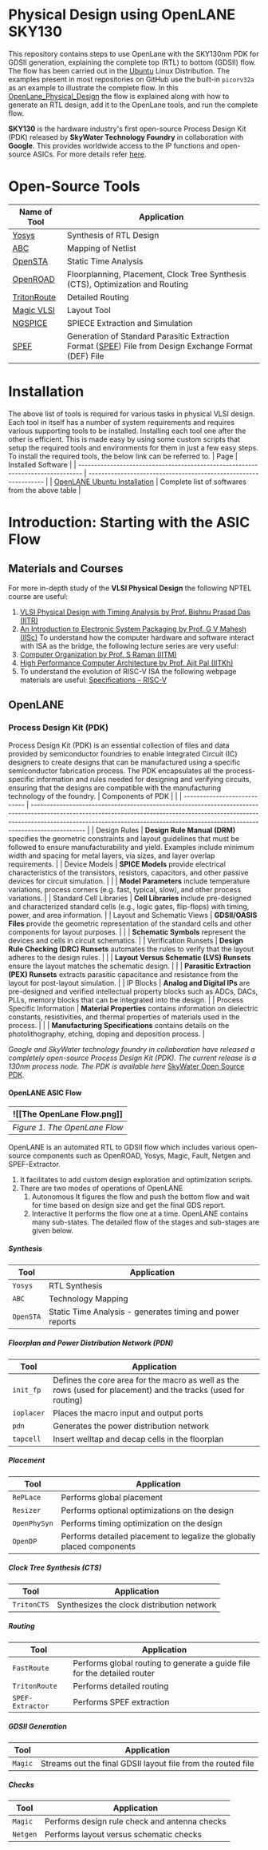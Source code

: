 # Physical Design using OpenLANE SKY130
This repository contains steps to use OpenLane with the SKY130nm PDK for GDSII generation, explaining the complete top (RTL) to bottom (GDSII) flow. The flow has been carried out in the [Ubuntu](https://ubuntu.com/download/desktop) Linux Distribution. The examples present in most repositories on GitHub use the built-in `picorv32a` as an example to illustrate the complete flow. In this [OpenLane_Physical_Design](https://github.com/nigilmohra/OpenLane_Physical_Design/tree/main) the flow is explained along with how to generate an RTL design, add it to the OpenLane tools, and run the complete flow.

**SKY130** is the hardware industry's first open-source Process Design Kit (PDK) released by **SkyWater Technology Foundry** in collaboration with **Google**. This provides worldwide access to the IP functions and open-source ASICs. For more details refer [here](https://github.com/google/skywater-pdk).

# Open-Source Tools
| Name of Tool                                                       | Application                                                                                                                                                                                 |
| ------------------------------------------------------------------ | ------------------------------------------------------------------------------------------------------------------------------------------------------------------------------------------- |
| [Yosys](https://github.com/YosysHQ/yosys)                          | Synthesis of RTL Design                                                                                                                                                                     |
| [ABC](https://people.eecs.berkeley.edu/~alanmi/abc/abc.htm)        | Mapping of Netlist                                                                                                                                                                          |
| [OpenSTA](https://github.com/The-OpenROAD-Project/OpenSTA)         | Static Time Analysis                                                                                                                                                                        |
| [OpenROAD](https://github.com/The-OpenROAD-Project/OpenROAD)       | Floorplanning, Placement, Clock Tree Synthesis (CTS), Optimization and Routing                                                                                                              |
| [TritonRoute](https://github.com/The-OpenROAD-Project/TritonRoute) | Detailed Routing                                                                                                                                                                            |
| [Magic VLSI](http://opencircuitdesign.com/magic/)                  | Layout Tool                                                                                                                                                                                 |
| [NGSPICE](https://github.com/imr/ngspice)                          | SPIECE Extraction and Simulation                                                                                                                                                            |
| [SPEF](https://github.com/HanyMoussa/SPEF_EXTRACTOR)               | Generation of Standard Parasitic Extraction Format ([SPEF](https://www.physicaldesign4u.com/2020/05/standard-parasitic-extraction-format.html)) File from Design Exchange Format (DEF) File |

# Installation
The above list of tools is required for various tasks in physical VLSI design. Each tool in itself has a number of system requirements and requires various supporting tools to be installed. Installing each tool one after the other is efficient. This is made easy by using some custom scripts that setup the required tools and environments for them in just a few easy steps. To install the required tools, the below link can be referred to.
| Page                                                                            | Installed Software                                               |
| ------------------------------------------------------------------------------- | ---------------------------------------------------------------- |
| [OpenLANE Ubuntu Installation](https://openlane.readthedocs.io/en/latest/getting_started/installation/installation_ubuntu.html) | Complete list of softwares from the above table |

# Introduction: Starting with the ASIC Flow
## Materials and Courses
For more in-depth study of the **VLSI Physical Design** the following NPTEL course are useful: 
1. [VLSI Physical Design with Timing Analysis by Prof. Bishnu Prasad Das (IITR)](https://www.youtube.com/playlist?list=PLLy_2iUCG87Bny6CcGkCanvlHuXwr4-_W)
2. [An Introduction to Electronic System Packaging by Prof. G V Mahesh (IISc)](https://youtube.com/playlist?list=PLD50A0FB75B98EDA3&feature=shared) 
To understand how the computer hardware and software interact with ISA as the bridge, the following lecture series are very useful:
1. [Computer Organization by Prof. S Raman (IITM)](https://www.youtube.com/playlist?list=PL1A5A6AE8AFC187B7)
2. [High Performance Computer Architecture by Prof. Ajit Pal (IITKh)](https://www.youtube.com/playlist?list=PLbMVogVj5nJQmNqgs7GLBE-HhMi0GQOPW)
3. To understand the evolution of RISC-V ISA the following webpage materials are useful: [Specifications – RISC-V](https://riscv.org/technical/specifications/)

## OpenLANE
### Process Design Kit (PDK) 
Process Design Kit (PDK) is an essential collection of files and data provided by semiconductor foundries to enable Integrated Circuit (IC) designers to create designs that can be manufactured using a specific semiconductor fabrication process. The PDK encapsulates all the process-specific information and rules needed for designing and verifying circuits, ensuring that the designs are compatible with the manufacturing technology of the foundry.
| Components of PDK            |                                                                                                                                                                                                                                                             |
| ---------------------------- | ----------------------------------------------------------------------------------------------------------------------------------------------------------------------------------------------------------------------------------------------------------- |
| Design Rules                 | **Design Rule Manual (DRM)** specifies the geometric constraints and layout guidelines that must be followed to ensure manufacturability and yield. Examples include minimum width and spacing for metal layers, via sizes, and layer overlap requirements. |
| Device Models                | **SPICE Models** provide electrical characteristics of the transistors, resistors, capacitors, and other passive devices for circuit simulation.                                                                                                            |
|                              | **Model Parameters** include temperature variations, process corners (e.g. fast, typical, slow), and other process variations.                                                                                                                              |
| Standard Cell Libraries      | **Cell Libraries** include pre-designed and characterized standard cells (e.g., logic gates, flip-flops) with timing, power, and area information.                                                                                                          |
| Layout and Schematic Views   | **GDSII/OASIS Files** provide the geometric representation of the standard cells and other components for layout purposes.                                                                                                                                  |
|                              | **Schematic Symbols** represent the devices and cells in circuit schematics.                                                                                                                                                                                |
| Verification Runsets         | **Design Rule Checking (DRC) Runsets** automates the rules to verify that the layout adheres to the design rules.                                                                                                                                           |
|                              | **Layout Versus Schematic (LVS) Runsets** ensure the layout matches the schematic design.                                                                                                                                                                   |
|                              | **Parasitic Extraction (PEX) Runsets** extracts parasitic capacitance and resistance from the layout for post-layout simulation.                                                                                                                            |
| IP Blocks                    | **Analog and Digital IPs** are pre-designed and verified intellectual property blocks such as ADCs, DACs, PLLs, memory blocks that can be integrated into the design.                                                                                       |
| Process Specific Information | **Material Properties** contains information on dielectric constants, resistivities, and thermal properties of materials used in the process.                                                                                                               |
|                              | **Manufacturing Specifications** contains details on the photolithography, etching, doping and deposition process.                                                                                                                                          |

*Google and SkyWater technology foundry in collaboration have released a completely open-source Process Design Kit (PDK). The current release is a 130nm process node. The PDK is available here* [SkyWater Open Source PDK](https://github.com/google/skywater-pdk). 

#### OpenLANE ASIC Flow
 
|  ![[The OpenLane Flow.png]]   |
| :---------------------------: |
| *Figure 1. The OpenLane Flow* |

OpenLANE is an automated RTL to GDSII flow which includes various open-source components such as OpenROAD, Yosys, Magic, Fault, Netgen and SPEF-Extractor.
1. It facilitates to add custom design exploration and optimization scripts.
2. There are two modes of operations of OpenLANE
	1. Autonomous
		It figures the flow and push the bottom flow and wait for time based on design size and get the final GDS report.
	2. Interactive
		It performs the flow one at a time.
OpenLANE contains many sub-states. The detailed flow of the stages and sub-stages are given below.

##### Synthesis
| Tool      | Application                                               |
| --------- | --------------------------------------------------------- |
| `Yosys`   | RTL Synthesis                                             |
| `ABC`     | Technology Mapping                                        |
| `OpenSTA` | Static Time Analysis - generates timing and power reports |
##### Floorplan and Power Distribution Network (PDN) 
| Tool       | Application                                                                                                    |
| ---------- | -------------------------------------------------------------------------------------------------------------- |
| `init_fp`  | Defines the core area for the macro as well as the rows (used for placement) and the tracks (used for routing) |
| `ioplacer` | Places the macro input and output ports                                                                        |
| `pdn`      | Generates the power distribution network                                                                       |
| `tapcell`  | Insert welltap and decap cells in the floorplan                                                                |
##### Placement
| Tool         | Application                                                            |
| ------------ | ---------------------------------------------------------------------- |
| `RePLace`    | Performs global placement                                              |
| `Resizer`    | Performs optional optimizations on the design                          |
| `OpenPhySyn` | Performs timing optimization on the design                             |
| `OpenDP`     | Performs detailed placement to legalize the globally placed components |
##### Clock Tree Synthesis (CTS)
| Tool        | Application                                |
| ----------- | ------------------------------------------ |
| `TritonCTS` | Synthesizes the clock distribution network |
##### Routing
| Tool             | Application                                                              |
| ---------------- | ------------------------------------------------------------------------ |
| `FastRoute`      | Performs global routing to generate a guide file for the detailed router |
| `TritonRoute`    | Performs detailed routing                                                |
| `SPEF-Extractor` | Performs SPEF extraction                                                 |
##### GDSII Generation
| Tool    | Application                                                  |
| ------- | ------------------------------------------------------------ |
| `Magic` | Streams out the final GDSII layout file from the routed file |
##### Checks 
| Tool     | Application                                   |
| -------- | --------------------------------------------- |
| `Magic`  | Performs design rule check and antenna checks |
| `Netgen` | Performs layout versus schematic checks       |
